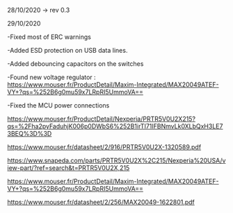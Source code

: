 28/10/2020 -> rev 0.3

29/10/2020

-Fixed most of ERC warnings

-Added ESD protection on USB data lines.

-Added debouncing capacitors on the switches

-Found new voltage regulator : https://www.mouser.fr/ProductDetail/Maxim-Integrated/MAX20049ATEF-VY+?qs=%252B6g0mu59x7LRpRI5UmmoVA==

-Fixed the MCU power connections

https://www.mouser.fr/ProductDetail/Nexperia/PRTR5V0U2X215?qs=%2Fha2pyFaduhjK006p0DWbS6%252B1irTI71IFBNmvLk0XLbQxH3LE73BEQ%3D%3D

https://www.mouser.fr/datasheet/2/916/PRTR5V0U2X-1320589.pdf

https://www.snapeda.com/parts/PRTR5V0U2X%2C215/Nexperia%20USA/view-part/?ref=search&t=PRTR5V0U2X,215

https://www.mouser.fr/ProductDetail/Maxim-Integrated/MAX20049ATEF-VY+?qs=%252B6g0mu59x7LRpRI5UmmoVA==

https://www.mouser.fr/datasheet/2/256/MAX20049-1622801.pdf